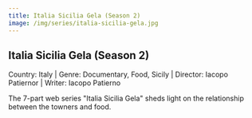 ```yaml
---
title: Italia Sicilia Gela (Season 2)
image: /img/series/italia-sicilia-gela.jpg
---
```



## Italia Sicilia Gela (Season 2)
Country: Italy | Genre: Documentary, Food, Sicily | 
Director: Iacopo Patiernor | Writer: Iacopo Patierno

The 7-part web series "Italia Sicilia Gela" sheds light on the relationship between the towners and food.
